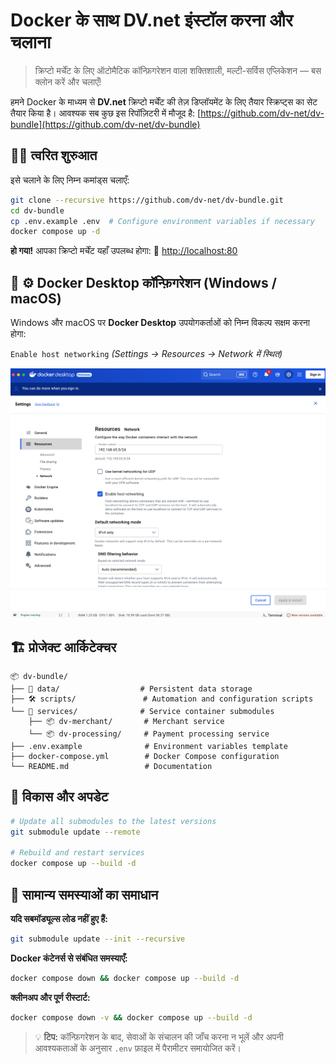 # Docker के साथ DV.net इंस्टॉल करना और चलाना

> क्रिप्टो मर्चेंट के लिए ऑटोमैटिक कॉन्फ़िगरेशन वाला शक्तिशाली, मल्टी-सर्विस एप्लिकेशन — बस क्लोन करें और चलाएँ\!

हमने Docker के माध्यम से **DV.net** क्रिप्टो मर्चेंट की तेज़ डिप्लॉयमेंट के लिए तैयार स्क्रिप्ट्स का सेट तैयार किया है।
आवश्यक सब कुछ इस रिपॉज़िटरी में मौजूद है:
[https://github.com/dv-net/dv-bundle](https://github.com/dv-net/dv-bundle)

## 🏃‍♂️ त्वरित शुरुआत

इसे चलाने के लिए निम्न कमांड्स चलाएँ:

```bash
git clone --recursive https://github.com/dv-net/dv-bundle.git
cd dv-bundle
cp .env.example .env  # Configure environment variables if necessary
docker compose up -d
```

**हो गया\!** आपका क्रिप्टो मर्चेंट यहाँ उपलब्ध होगा:
🔗 [http://localhost:80](https://www.google.com/search?q=http://localhost:80)


## 🐳 ⚙️ Docker Desktop कॉन्फ़िगरेशन (Windows / macOS)

Windows और macOS पर **Docker Desktop** उपयोगकर्ताओं को निम्न विकल्प सक्षम करना होगा:

`Enable host networking`
*(Settings → Resources → Network में स्थित)*

![Docker Desktop](../../assets/images/installation/docker-instalation.png)

## 🏗️ प्रोजेक्ट आर्किटेक्चर

```
📦 dv-bundle/
├── 📂 data/                  # Persistent data storage
├── 🛠️ scripts/               # Automation and configuration scripts
└── 🐳 services/              # Service container submodules
    ├── 📦 dv-merchant/       # Merchant service
    └── 📦 dv-processing/     # Payment processing service
├── .env.example              # Environment variables template
├── docker-compose.yml        # Docker Compose configuration
└── README.md                 # Documentation
```


## 🔧 विकास और अपडेट

```bash
# Update all submodules to the latest versions
git submodule update --remote

# Rebuild and restart services
docker compose up --build -d
```


## 🐛 सामान्य समस्याओं का समाधान

**यदि सबमॉड्यूल्स लोड नहीं हुए हैं:**

```bash
git submodule update --init --recursive
```

**Docker कंटेनर्स से संबंधित समस्याएँ:**

```bash
docker compose down && docker compose up --build -d
```

**क्लीनअप और पूर्ण रीस्टार्ट:**

```bash
docker compose down -v && docker compose up --build -d
```

> 💡 **टिप:** कॉन्फ़िगरेशन के बाद, सेवाओं के संचालन की जाँच करना न भूलें और अपनी आवश्यकताओं के अनुसार `.env`
> फ़ाइल में पैरामीटर समायोजित करें।